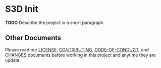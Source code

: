 # S3D Init
**TODO** Describe the project in a short paragraph.

## Other Documents
Please read our [LICENSE][lice], [CONTRIBUTING][cont], [CODE-OF-CONDUCT][code],
and [CHANGES][chge] documents before working in this project and anytime they
are update.

[chge]: ./CHANGES.md
[code]: ./CODE-OF-CONDUCT.md
[cont]: ./CONTRIBUTING.md
[lice]: ./LICENSE.md
